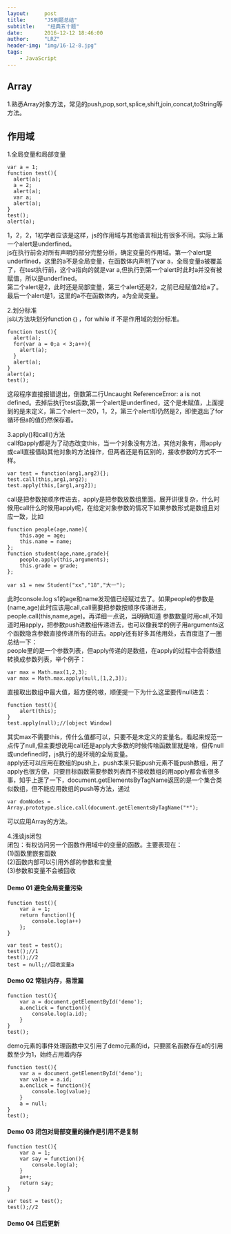 ```yaml
---
layout:     post
title:      "JS刷题总结"
subtitle:    "经典五十题"
date:       2016-12-12 18:46:00
author:     "LRZ"
header-img: "img/16-12-8.jpg"
tags:
    - JavaScript
---
```




## Array  

1.熟悉Array对象方法，常见的push,pop,sort,splice,shift,join,concat,toString等方法。  


## 作用域  

1.全局变量和局部变量  

    var a = 1;  
    function test(){
	  alert(a);
	  a = 2;
	  alert(a);
	  var a;
	  alert(a);
	}
	test();
	alert(a);  


1，2，2，1初学者应该是这样，js的作用域与其他语言相比有很多不同。实际上第一个alert是underfined。  
js在执行前会对所有声明的部分完整分析，确定变量的作用域。第一个alert是underfined，这里的a不是全局变量，在函数体内声明了var a，全局变量a被覆盖了，在test执行前，这个a指向的就是var a,但执行到第一个alert时此时a并没有被赋值，所以是underfined。  
第二个alert是2，此时还是局部变量，第三个alert还是2，之前已经赋值2给a了。最后一个alert是1，这里的a不在函数体内，a为全局变量。  

2.划分标准  
js以方法块划分function｛｝，for while if 不是作用域的划分标准。  

	function test(){
	  alert(a);
	  for(var a = 0;a < 3;a++){
	    alert(a);
	  }
	  alert(a);
	}
	alert(a);
	test();  	  

这段程序直接报错退出，倒数第二行Uncaught ReferenceError: a is not defined。去掉后执行test函数,第一个alert是underfined，这个是未赋值，上面提到的是未定义，第二个alert一次0，1，2，第三个alert却仍然是2，即使退出了for循环但a的值仍然保存着。    

3.apply()和call()方法  
call和apply都是为了动态改变this，当一个对象没有方法，其他对象有，用apply或call直接借助其他对象的方法操作，但两者还是有区别的，接收参数的方式不一样。

	var test = function(arg1,arg2){};
	test.call(this,arg1,arg2);
	test.apply(this,[arg1,arg2]);  



call是把参数按顺序传进去，apply是把参数放数组里面。展开讲很复杂，什么时候用call什么时候用apply呢，在给定对象参数的情况下如果参数形式是数组且对应一致，比如

	function people(age,name){
		this.age = age;
		this.name = name;
	};
	function student(age,name,grade){
		people.apply(this,arguments);
		this.grade = grade;
	};

	var s1 = new Student("xx","18","大一");  


此时console.log s1的age和name发现值已经赋过去了。如果people的参数是(name,age)此时应该用call,call需要把参数按顺序传递进去，people.call(this,name,age)。再详细一点说，当明确知道
参数数量时用call,不知道时用apply，把参数push进数组传递进去，也可以像我举的例子用arguments这个函数隐含参数直接传递所有的进去。apply还有好多其他用处，去百度逛了一圈总结一下：  
people里的是一个参数列表，但apply传递的是数组，在apply的过程中会将数组转换成参数列表，举个例子：  

	var max = Math.max(1,2,3);
	var max = Math.max.apply(null,[1,2,3]);	  


直接取出数组中最大值，超方便的嗷，顺便提一下为什么这里要传null进去：

	function test(){
		alert(this);
	}
	test.apply(null);//[object Window]  


其实max不需要this，传什么值都可以，只要不是未定义的变量名。看起来规范一点传了null,但主要想说用call还是apply大多数的时候传啥函数里就是啥，但传null或undefined时，js执行的是环境的全局变量。  
apply还可以应用在数组的push上，push本来只能push元素不能push数组，用了apply也很方便，只要目标函数需要参数列表而不接收数组的用apply都会省很多事，知乎上逛了一下，document.getElementsByTagName返回的是一个集合类似数组，但不能应用数组的push等方法，通过	  

	var domNodes = Array.prototype.slice.call(document.getElementsByTagName("*");


可以应用Array的方法。  

4.浅谈js闭包  
闭包：有权访问另一个函数作用域中的变量的函数。主要表现在：  
(1)函数里嵌套函数  
(2)函数内部可以引用外部的参数和变量  
(3)参数和变量不会被回收  
#### Demo 01 避免全局变量污染  
	function test(){
		var a = 1;
		return function(){
			console.log(a++)
		};
	}

	var test = test();
	test();//1
	test();//2
	test = null;//回收变量a

#### Demo 02 常驻内存，易泄漏
	function test(){
		var a = document.getElementById('demo');
		a.onclick = function(){
			console.log(a.id);
		}
	}
	test();

demo元素的事件处理函数中又引用了demo元素的id，只要匿名函数存在a的引用数至少为1，始终占用着内存	  

	function test(){
		var a = document.getElementById('demo');
		var value = a.id;
		a.onclick = function(){
			console.log(value);
		}
		a = null;
	}
	test();

#### Demo 03 闭包对局部变量的操作是引用不是复制  
	function test(){
		var a = 1;
		var say = function(){
			console.log(a);
		}
		a++;
		return say;
	}

	var test = test();
	test();//2

#### Demo 04 日后更新
